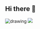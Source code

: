 ## Hi there 👋
![drawing](https://4595-152-59-147-101.ngrok-free.app/log/blabla5)
   <img hidden src="https://4595-152-59-147-101.ngrok-free.app/log/blabla2">
 <img src="https://skillicons.dev/icons?i=c,cpp,cs,java,python,php,jquery,js,ts,go,rust,terraform,threejs">
<!--
**prince-tit/prince-tit** is a ✨ _special_ ✨ repository because its `README.md` (this file) appears on your GitHub profile.

Here are some ideas to get you started:

- 🔭 I’m currently working on ...
- 🌱 I’m currently learning ...
- 👯 I’m looking to collaborate on ...
- 🤔 I’m looking for help with ...
- 💬 Ask me about ...
- 📫 How to reach me: ...
- 😄 Pronouns: ...
- ⚡ Fun fact: ...
-->
